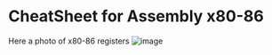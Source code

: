 # CheatSheet for Assembly x80-86
Here a photo of x80-86 registers
![image](https://i.postimg.cc/PJvNdLSK/registers.png)
